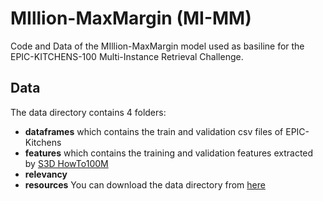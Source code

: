 # MIllion-MaxMargin (MI-MM)
Code and Data of the MIllion-MaxMargin model used as basiline for the EPIC-KITCHENS-100 Multi-Instance Retrieval Challenge.

## Data
The data directory contains 4 folders:
* **dataframes** which contains the train and validation csv files of EPIC-Kitchens
* **features** which contains the training and validation features extracted by [S3D HowTo100M](https://github.com/antoine77340/S3D_HowTo100M)
* **relevancy**
* **resources**
You can download the data directory from [here](https://www.dropbox.com/sh/lp1zu27e9dbemfi/AADankJuhiOurXqYk3bXTGLRa?dl=0)

